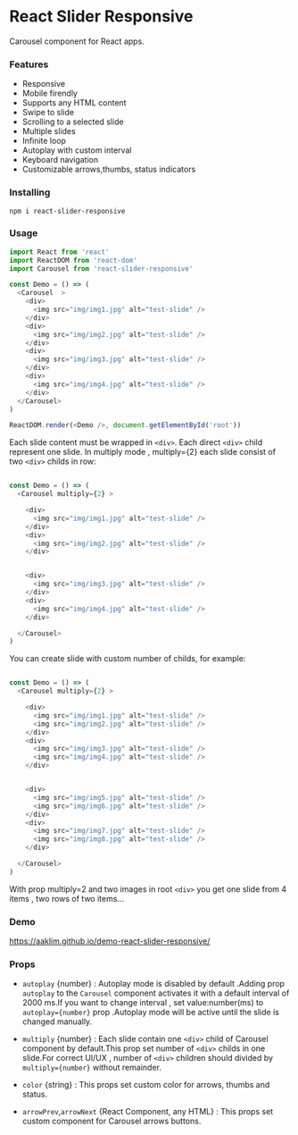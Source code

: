# React Slider Responsive
Carousel component for React apps.

### Features
- Responsive
- Mobile firendly
- Supports any HTML content
- Swipe to slide
- Scrolling to a selected slide
- Multiple slides
- Infinite loop
- Autoplay with custom interval
- Keyboard navigation
- Customizable arrows,thumbs, status indicators 

### Installing

`npm i react-slider-responsive`

### Usage

```javascript
import React from 'react'
import ReactDOM from 'react-dom'
import Carousel from 'react-slider-responsive'

const Demo = () => (
  <Carousel  >
    <div>
      <img src="img/img1.jpg" alt="test-slide" />
    </div>
    <div>
      <img src="img/img2.jpg" alt="test-slide" />
    </div>
    <div>
      <img src="img/img3.jpg" alt="test-slide" />
    </div>
    <div>
      <img src="img/img4.jpg" alt="test-slide" />
    </div>
  </Carousel>
)

ReactDOM.render(<Demo />, document.getElementById('root'))
```
Each slide content must be wrapped in `<div>`.
Each direct `<div>` child represent one slide.
In multiply mode , multiply={2} each slide consist of two `<div>` childs in row:
```javascript

const Demo = () => (
  <Carousel multiply={2} >

    <div>
      <img src="img/img1.jpg" alt="test-slide" />
    </div>
    <div>
      <img src="img/img2.jpg" alt="test-slide" />
    </div>


    <div>
      <img src="img/img3.jpg" alt="test-slide" />
    </div>
    <div>
      <img src="img/img4.jpg" alt="test-slide" />
    </div>

  </Carousel>
)
```
You can create slide with custom number of  childs, for example:
```javascript

const Demo = () => (
  <Carousel multiply={2} >

    <div>
      <img src="img/img1.jpg" alt="test-slide" />
      <img src="img/img2.jpg" alt="test-slide" />
    </div>
    <div>
      <img src="img/img3.jpg" alt="test-slide" />
      <img src="img/img4.jpg" alt="test-slide" />
    </div>


    <div>
      <img src="img/img5.jpg" alt="test-slide" />
      <img src="img/img6.jpg" alt="test-slide" />
    </div>
    <div>
      <img src="img/img7.jpg" alt="test-slide" />
      <img src="img/img8.jpg" alt="test-slide" />
    </div>

  </Carousel>
)
```
With prop multiply=2 and two images in root `<div>` you get one slide from 4 items , two rows of two items...
### Demo
https://aaklim.github.io/demo-react-slider-responsive/
### Props

- `autoplay` {number} : Autoplay mode is disabled by default .Adding prop `autoplay` to the `Carousel` component activates it with a default interval of 2000 ms.If you want to change interval , set value:number(ms)  to `autoplay={number}` prop .Autoplay mode will be active until the slide is changed manually.
  
- `multiply` {number} : Each slide contain one `<div>` child of Carousel component by default.This prop set number of `<div>` childs in one slide.For correct UI/UX ,  number of `<div>` children should divided by `multiply={number}` without remainder.
  
- `color` {string} : This props set custom color for arrows, thumbs and status.
  
- `arrowPrev`,`arrowNext` {React Component, any HTML} :  This props set custom component for Carousel arrows buttons.
  







